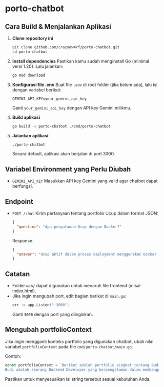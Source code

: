 # porto-chatbot

## Cara Build & Menjalankan Aplikasi

1. **Clone repository ini**
   ```bash
   git clone github.com/crazydw4rf/porto-chatbot.git
   cd porto-chatbot
   ```

2. **Install dependencies**
   Pastikan kamu sudah menginstall Go (minimal versi 1.20).
   Lalu jalankan:
   ```bash
   go mod download
   ```

3. **Konfigurasi file .env**
   Buat file `.env` di root folder (jika belum ada), lalu isi dengan variabel berikut:
   ```
   GEMINI_API_KEY=your_gemini_api_key
   ```
   Ganti `your_gemini_api_key` dengan API key Gemini milikmu.

4. **Build aplikasi**
   ```bash
   go build -o porto-chatbot ./cmd/porto-chatbot
   ```

5. **Jalankan aplikasi**
   ```bash
   ./porto-chatbot
   ```
   Secara default, aplikasi akan berjalan di port 3000.

## Variabel Environment yang Perlu Diubah

- `GEMINI_API_KEY`
  Masukkan API key Gemini yang valid agar chatbot dapat berfungsi.

## Endpoint

- `POST /chat`
  Kirim pertanyaan tentang portfolio Ucup dalam format JSON:
  ```json
  {
    "question": "Apa pengalaman Ucup dengan Docker?"
  }
  ```
  Response:
  ```json
  {
    "answer": "Ucup aktif dalam proses deployment menggunakan Docker dan CI/CD pipeline dengan GitHub Actions..."
  }
  ```

## Catatan

- Folder `web/` dapat digunakan untuk menaruh file frontend (misal: index.html).
- Jika ingin mengubah port, edit bagian berikut di `main.go`:
  ```go
  err := app.Listen(":3000")
  ```
  Ganti `3000` dengan port yang diinginkan.

## Mengubah portfolioContext

Jika ingin mengganti konteks portfolio yang digunakan chatbot, ubah nilai variabel `portfolioContext` pada file `cmd/porto-chatbot/main.go`.

Contoh:
```go
const portfolioContext = `Berikut adalah portfolio singkat tentang Budi:
Budi adalah seorang Backend Developer yang berpengalaman dalam membangun API dengan Go dan PostgreSQL...`
```
Pastikan untuk menyesuaikan isi string tersebut sesuai kebutuhan Anda.
